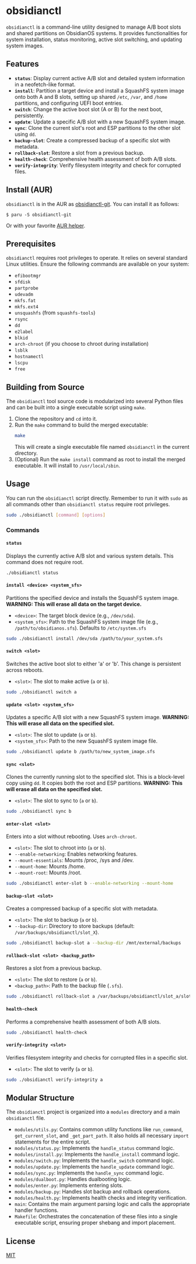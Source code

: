 # obsidianctl

`obsidianctl` is a command-line utility designed to manage A/B boot slots and shared partitions on ObsidianOS systems. It provides functionalities for system installation, status monitoring, active slot switching, and updating system images.

## Features

*   **`status`**: Display current active A/B slot and detailed system information in a neofetch-like format.
*   **`install`**: Partition a target device and install a SquashFS system image onto both A and B slots, setting up shared `/etc`, `/var`, and `/home` partitions, and configuring UEFI boot entries.
*   **`switch`**: Change the active boot slot (A or B) for the next boot, persistently.
*   **`update`**: Update a specific A/B slot with a new SquashFS system image.
*   **`sync`**: Clone the current slot's root and ESP partitions to the other slot using `dd`.
*   **`backup-slot`**: Create a compressed backup of a specific slot with metadata.
*   **`rollback-slot`**: Restore a slot from a previous backup.
*   **`health-check`**: Comprehensive health assessment of both A/B slots.
*   **`verify-integrity`**: Verify filesystem integrity and check for corrupted files.

## Install (AUR)

`obsidianctl` is in the AUR as [obsidianctl-git](https://aur.archlinux.org/packages/obsidianctl-git). You can install it as follows:

```console
$ paru -S obsidianctl-git
```

Or with your favorite [AUR helper](https://wiki.archlinux.org/title/AUR_helpers).

## Prerequisites

`obsidianctl` requires root privileges to operate. It relies on several standard Linux utilities. Ensure the following commands are available on your system:

*   `efibootmgr`
*   `sfdisk`
*   `partprobe`
*   `udevadm`
*   `mkfs.fat`
*   `mkfs.ext4`
*   `unsquashfs` (from `squashfs-tools`)
*   `rsync`
*   `dd`
*   `e2label`
*   `blkid`
*   `arch-chroot` (if you choose to chroot during installation)
*   `lsblk`
*   `hostnamectl`
*   `lscpu`
*   `free`


## Building from Source

The `obsidianctl` tool source code is modularized into several Python files and can be built into a single executable script using `make`.

1.  Clone the repository and `cd` into it.
2.  Run the `make` command to build the merged executable:
    ```bash
    make
    ```
    This will create a single executable file named `obsidianctl` in the current directory.
3. (Optional) Run the `make install` command as root to install the merged executable. It will install to `/usr/local/sbin`.

## Usage

You can run the `obsidianctl` script directly. Remember to run it with `sudo` as all commands other than `obsidianctl status` require root privileges.

```bash
sudo ./obsidianctl [command] [options]
```

### Commands

#### `status`

Displays the currently active A/B slot and various system details. This command does not require root.

```bash
./obsidianctl status
```

#### `install <device> <system_sfs>`

Partitions the specified device and installs the SquashFS system image. **WARNING: This will erase all data on the target device.**

*   `<device>`: The target block device (e.g., `/dev/sda`).
*   `<system_sfs>`: Path to the SquashFS system image file (e.g., `/path/to/obsidianos.sfs`). Defaults to `/etc/system.sfs`

```bash
sudo ./obsidianctl install /dev/sda /path/to/your_system.sfs
```

#### `switch <slot>`

Switches the active boot slot to either 'a' or 'b'. This change is persistent across reboots.

*   `<slot>`: The slot to make active (`a` or `b`).

```bash
sudo ./obsidianctl switch a
```

#### `update <slot> <system_sfs>`

Updates a specific A/B slot with a new SquashFS system image. **WARNING: This will erase all data on the specified slot.**

*   `<slot>`: The slot to update (`a` or `b`).
*   `<system_sfs>`: Path to the new SquashFS system image file.

```bash
sudo ./obsidianctl update b /path/to/new_system_image.sfs
```

#### `sync <slot>`

Clones the currently running slot to the specified slot. This is a block-level copy using `dd`. It copies both the root and ESP partitions. **WARNING: This will erase all data on the specified slot.**

*   `<slot>`: The slot to sync to (`a` or `b`).

```bash
sudo ./obsidianctl sync b
```

#### `enter-slot <slot>`

Enters into a slot without rebooting. Uses `arch-chroot`.

*   `<slot>`: The slot to chroot into (`a` or `b`).
*   `--enable-networking`: Enables networking features.
*   `--mount-essentials`: Mounts /proc, /sys and /dev.
*   `--mount-home`: Mounts /home.
*   `--mount-root`: Mounts /root.

```bash
sudo ./obsidianctl enter-slot b --enable-networking --mount-home
```

#### `backup-slot <slot>`

Creates a compressed backup of a specific slot with metadata.

*   `<slot>`: The slot to backup (`a` or `b`).
*   `--backup-dir`: Directory to store backups (default: `/var/backups/obsidianctl/slot_X`).

```bash
sudo ./obsidianctl backup-slot a --backup-dir /mnt/external/backups
```

#### `rollback-slot <slot> <backup_path>`

Restores a slot from a previous backup.

*   `<slot>`: The slot to restore (`a` or `b`).
*   `<backup_path>`: Path to the backup file (`.sfs`).

```bash
sudo ./obsidianctl rollback-slot a /var/backups/obsidianctl/slot_a/slot_a_backup_20250823_143022.sfs
```

#### `health-check`

Performs a comprehensive health assessment of both A/B slots.

```bash
sudo ./obsidianctl health-check
```

#### `verify-integrity <slot>`

Verifies filesystem integrity and checks for corrupted files in a specific slot.

*   `<slot>`: The slot to verify (`a` or `b`).

```bash
sudo ./obsidianctl verify-integrity a
```

## Modular Structure

The `obsidianctl` project is organized into a `modules` directory and a main `obsidianctl` file.

*   `modules/utils.py`: Contains common utility functions like `run_command`, `get_current_slot`, and `_get_part_path`. It also holds all necessary `import` statements for the entire script.
*   `modules/status.py`: Implements the `handle_status` command logic.
*   `modules/install.py`: Implements the `handle_install` command logic.
*   `modules/switch.py`: Implements the `handle_switch` command logic.
*   `modules/update.py`: Implements the `handle_update` command logic.
*   `modules/sync.py`: Implements the `handle_sync` command logic.
*   `modules/dualboot.py`: Handles dualbooting logic.
*   `modules/enter.py`: Implements entering slots.
*   `modules/backup.py`: Handles slot backup and rollback operations.
*   `modules/health.py`: Implements health checks and integrity verification.
*   `main`: Contains the main argument parsing logic and calls the appropriate handler functions.
*   `Makefile`: Orchestrates the concatenation of these files into a single executable script, ensuring proper shebang and import placement.

## License

[MIT](LICENSE)
